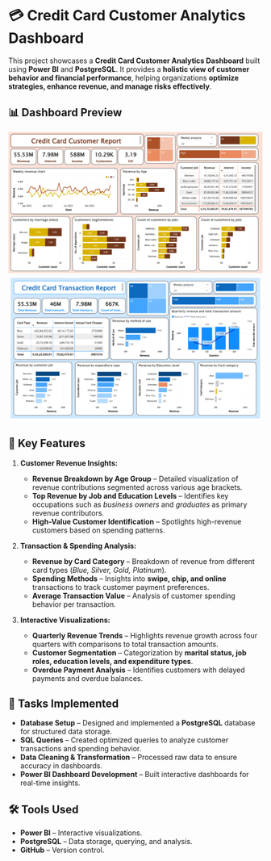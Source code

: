 # 💳 Credit Card Customer Analytics Dashboard  

This project showcases a **Credit Card Customer Analytics Dashboard** built using **Power BI** and **PostgreSQL**. It provides a **holistic view of customer behavior and financial performance**, helping organizations **optimize strategies, enhance revenue, and manage risks effectively**.  

## 📊 Dashboard Preview  

![Customer Revenue Dashboard](dashboard/cc_customers.png)  
![Transaction Analysis Dashboard](dashboard/cc_transactions.png)  

## 🚀 Key Features  

1. **Customer Revenue Insights:**  
   - **Revenue Breakdown by Age Group** – Detailed visualization of revenue contributions segmented across various age brackets.  
   - **Top Revenue by Job and Education Levels** – Identifies key occupations such as *business owners* and *graduates* as primary revenue contributors.  
   - **High-Value Customer Identification** – Spotlights high-revenue customers based on spending patterns.  

2. **Transaction & Spending Analysis:**  
   - **Revenue by Card Category** – Breakdown of revenue from different card types (*Blue, Silver, Gold, Platinum*).  
   - **Spending Methods** – Insights into **swipe, chip, and online** transactions to track customer payment preferences.  
   - **Average Transaction Value** – Analysis of customer spending behavior per transaction.  

3. **Interactive Visualizations:**  
   - **Quarterly Revenue Trends** – Highlights revenue growth across four quarters with comparisons to total transaction amounts.  
   - **Customer Segmentation** – Categorization by **marital status, job roles, education levels, and expenditure types**.  
   - **Overdue Payment Analysis** – Identifies customers with delayed payments and overdue balances.  

## 🔧 Tasks Implemented  

- **Database Setup** – Designed and implemented a **PostgreSQL** database for structured data storage.  
- **SQL Queries** – Created optimized queries to analyze customer transactions and spending behavior.  
- **Data Cleaning & Transformation** – Processed raw data to ensure accuracy in dashboards.  
- **Power BI Dashboard Development** – Built interactive dashboards for real-time insights.  

## 🛠 Tools Used  

- **Power BI** – Interactive visualizations.  
- **PostgreSQL** – Data storage, querying, and analysis.  
- **GitHub** – Version control.  
